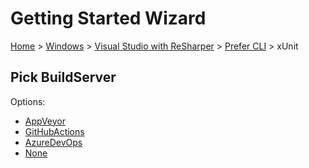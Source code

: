 <!--
GENERATED FILE - DO NOT EDIT
This file was generated by [MarkdownSnippets](https://github.com/SimonCropp/MarkdownSnippets).
Source File: /docs/mdsource/wiz/Windows_VisualStudioWithReSharper_Cli_xUnit.source.md
To change this file edit the source file and then run MarkdownSnippets.
-->

# Getting Started Wizard

[Home](/docs/wiz/readme.md) > [Windows](Windows.md) > [Visual Studio with ReSharper](Windows_VisualStudioWithReSharper.md) > [Prefer CLI](Windows_VisualStudioWithReSharper_Cli.md) > xUnit

## Pick BuildServer

Options:
 * [AppVeyor](Windows_VisualStudioWithReSharper_Cli_xUnit_AppVeyor.md)
 * [GitHubActions](Windows_VisualStudioWithReSharper_Cli_xUnit_GitHubActions.md)
 * [AzureDevOps](Windows_VisualStudioWithReSharper_Cli_xUnit_AzureDevOps.md)
 * [None](Windows_VisualStudioWithReSharper_Cli_xUnit_None.md)

